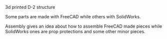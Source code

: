 3d printed D-2 structure

Some parts are made with FreeCAD while others with SolidWorks.

Assembly gives an idea about how to assemble FreeCAD made pieces while SolidWorks ones are prop protections and some other minor pieces.
